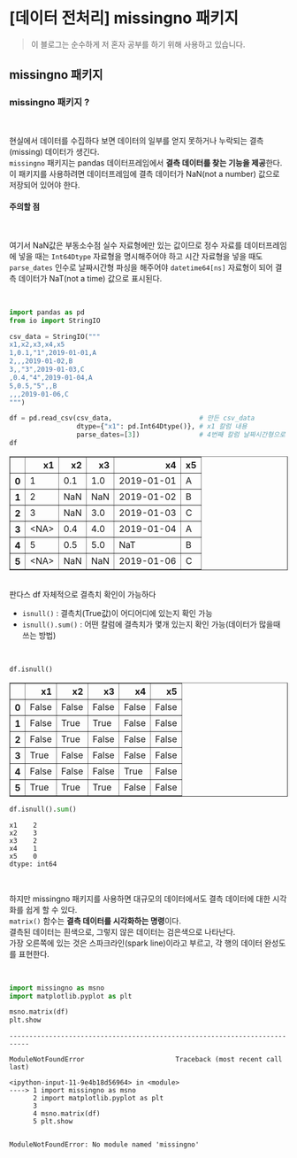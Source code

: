 # [데이터 전처리] missingno 패키지

> 이 블로그는 순수하게 저 혼자 공부를 하기 위해 사용하고 있습니다.

## missingno 패키지

### missingno 패키지 ?

<br>

현실에서 데이터를 수집하다 보면 데이터의 일부를 얻지 못하거나 누락되는 결측(missing) 데이터가 생긴다.<br>
`missingno` 패키지는 pandas 데이터프레임에서 **결측 데이터를 찾는 기능을 제공**한다.<br>
이 패키지를 사용하려면 데이터프레임에 결측 데이터가 NaN(not a number) 값으로 저장되어 있어야 한다.

#### 주의할 점

<br>

여기서 NaN값은 부동소수점 실수 자료형에만 있는 값이므로 
정수 자료를 데이터프레임에 넣을 때는 `Int64Dtype` 자료형을 명시해주어야 하고 
시간 자료형을 넣을 때도 `parse_dates` 인수로 날짜시간형 파싱을 해주어야 `datetime64[ns]` 자료형이 되어 결측 데이터가 NaT(not a time) 값으로 표시된다.

<br>


```python
import pandas as pd
from io import StringIO

csv_data = StringIO("""
x1,x2,x3,x4,x5
1,0.1,"1",2019-01-01,A
2,,,2019-01-02,B
3,,"3",2019-01-03,C
,0.4,"4",2019-01-04,A
5,0.5,"5",,B
,,,2019-01-06,C
""")

df = pd.read_csv(csv_data,                      # 만든 csv_data
                 dtype={"x1": pd.Int64Dtype()}, # x1 칼럼 내용
                 parse_dates=[3])               # 4번째 칼럼 날짜시간형으로 파싱 : NaT
df
```




<div>
<style scoped>
    .dataframe tbody tr th:only-of-type {
        vertical-align: middle;
    }

    .dataframe tbody tr th {
        vertical-align: top;
    }

    .dataframe thead th {
        text-align: right;
    }
</style>
<table border="1" class="dataframe">
  <thead>
    <tr style="text-align: right;">
      <th></th>
      <th>x1</th>
      <th>x2</th>
      <th>x3</th>
      <th>x4</th>
      <th>x5</th>
    </tr>
  </thead>
  <tbody>
    <tr>
      <th>0</th>
      <td>1</td>
      <td>0.1</td>
      <td>1.0</td>
      <td>2019-01-01</td>
      <td>A</td>
    </tr>
    <tr>
      <th>1</th>
      <td>2</td>
      <td>NaN</td>
      <td>NaN</td>
      <td>2019-01-02</td>
      <td>B</td>
    </tr>
    <tr>
      <th>2</th>
      <td>3</td>
      <td>NaN</td>
      <td>3.0</td>
      <td>2019-01-03</td>
      <td>C</td>
    </tr>
    <tr>
      <th>3</th>
      <td>&lt;NA&gt;</td>
      <td>0.4</td>
      <td>4.0</td>
      <td>2019-01-04</td>
      <td>A</td>
    </tr>
    <tr>
      <th>4</th>
      <td>5</td>
      <td>0.5</td>
      <td>5.0</td>
      <td>NaT</td>
      <td>B</td>
    </tr>
    <tr>
      <th>5</th>
      <td>&lt;NA&gt;</td>
      <td>NaN</td>
      <td>NaN</td>
      <td>2019-01-06</td>
      <td>C</td>
    </tr>
  </tbody>
</table>
</div>



<br>
판다스 df 자체적으로 결측치 확인이 가능하다

- `isnull()` : 결측치(True값)이 어디어디에 있는지 확인 가능
- `isnull().sum()` : 어떤 칼럼에 결측치가 몇개 있는지 확인 가능(데이터가 많을때 쓰는 방법)

<br>


```python
df.isnull()
```




<div>
<style scoped>
    .dataframe tbody tr th:only-of-type {
        vertical-align: middle;
    }

    .dataframe tbody tr th {
        vertical-align: top;
    }

    .dataframe thead th {
        text-align: right;
    }
</style>
<table border="1" class="dataframe">
  <thead>
    <tr style="text-align: right;">
      <th></th>
      <th>x1</th>
      <th>x2</th>
      <th>x3</th>
      <th>x4</th>
      <th>x5</th>
    </tr>
  </thead>
  <tbody>
    <tr>
      <th>0</th>
      <td>False</td>
      <td>False</td>
      <td>False</td>
      <td>False</td>
      <td>False</td>
    </tr>
    <tr>
      <th>1</th>
      <td>False</td>
      <td>True</td>
      <td>True</td>
      <td>False</td>
      <td>False</td>
    </tr>
    <tr>
      <th>2</th>
      <td>False</td>
      <td>True</td>
      <td>False</td>
      <td>False</td>
      <td>False</td>
    </tr>
    <tr>
      <th>3</th>
      <td>True</td>
      <td>False</td>
      <td>False</td>
      <td>False</td>
      <td>False</td>
    </tr>
    <tr>
      <th>4</th>
      <td>False</td>
      <td>False</td>
      <td>False</td>
      <td>True</td>
      <td>False</td>
    </tr>
    <tr>
      <th>5</th>
      <td>True</td>
      <td>True</td>
      <td>True</td>
      <td>False</td>
      <td>False</td>
    </tr>
  </tbody>
</table>
</div>




```python
df.isnull().sum()
```




    x1    2
    x2    3
    x3    2
    x4    1
    x5    0
    dtype: int64



<br>

하지만 missingno 패키지를 사용하면 대규모의 데이터에서도 결측 데이터에 대한 시각화를 쉽게 할 수 있다.<br>
`matrix()` 함수는 **결측 데이터를 시각화하는 명령**이다.<br>
결측된 데이터는 흰색으로, 그렇지 않은 데이터는 검은색으로 나타난다.<br>
가장 오른쪽에 있는 것은 스파크라인(spark line)이라고 부르고, 각 행의 데이터 완성도를 표현한다.

<br>


```python
import missingno as msno
import matplotlib.pyplot as plt

msno.matrix(df)
plt.show
```


    ---------------------------------------------------------------------------

    ModuleNotFoundError                       Traceback (most recent call last)

    <ipython-input-11-9e4b18d56964> in <module>
    ----> 1 import missingno as msno
          2 import matplotlib.pyplot as plt
          3 
          4 msno.matrix(df)
          5 plt.show


    ModuleNotFoundError: No module named 'missingno'



```python

```
